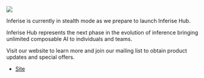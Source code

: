 <picture>
  <img src="https://inferise.github.io/public/assets/gh-1280x640.png" />
</picture>

Inferise is currently in stealth mode as we prepare to launch Inferise Hub.

Inferise Hub represents the next phase in the evolution of inference bringing unlimited composable AI to individuals and teams.

Visit our website to learn more and join our mailing list to obtain product updates and special offers.

- [Site](https://www.inferise.com/public)
